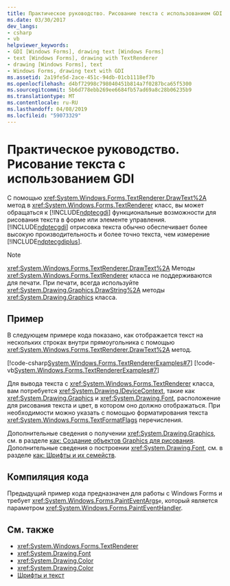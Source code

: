 ```yaml
---
title: Практическое руководство. Рисование текста с использованием GDI
ms.date: 03/30/2017
dev_langs:
- csharp
- vb
helpviewer_keywords:
- GDI [Windows Forms], drawing text [Windows Forms]
- text [Windows Forms], drawing with TextRenderer
- drawing [Windows Forms], text
- Windows Forms, drawing text with GDI
ms.assetid: 2a19fe5d-2ace-451c-94db-01cb1118ef7b
ms.openlocfilehash: d4bf72998c798040451b814a7f0287bca65f5300
ms.sourcegitcommit: 5b6d778ebb269ee6684fb57ad69a8c28b06235b9
ms.translationtype: MT
ms.contentlocale: ru-RU
ms.lasthandoff: 04/08/2019
ms.locfileid: "59073329"
---
```

# <a name="how-to-draw-text-with-gdi"></a>Практическое руководство. Рисование текста с использованием GDI
С помощью <xref:System.Windows.Forms.TextRenderer.DrawText%2A> метод в <xref:System.Windows.Forms.TextRenderer> класс, вы может обращаться к [!INCLUDE[ndptecgdi](../../../../includes/ndptecgdi-md.md)] функциональные возможности для рисования текста в форме или элементе управления. [!INCLUDE[ndptecgdi](../../../../includes/ndptecgdi-md.md)] отрисовка текста обычно обеспечивает более высокую производительность и более точно текста, чем измерение [!INCLUDE[ndptecgdiplus](../../../../includes/ndptecgdiplus-md.md)].  
  
> [!NOTE]
>  <xref:System.Windows.Forms.TextRenderer.DrawText%2A> Методы <xref:System.Windows.Forms.TextRenderer> класса не поддерживаются для печати. При печати, всегда используйте <xref:System.Drawing.Graphics.DrawString%2A> методы <xref:System.Drawing.Graphics> класса.  
  
## <a name="example"></a>Пример  
 В следующем примере кода показано, как отображается текст на нескольких строках внутри прямоугольника с помощью <xref:System.Windows.Forms.TextRenderer.DrawText%2A> метод.  
  
 [!code-csharp[System.Windows.Forms.TextRendererExamples#7](~/samples/snippets/csharp/VS_Snippets_Winforms/System.Windows.Forms.TextRendererExamples/CS/Form1.cs#7)]
 [!code-vb[System.Windows.Forms.TextRendererExamples#7](~/samples/snippets/visualbasic/VS_Snippets_Winforms/System.Windows.Forms.TextRendererExamples/VB/Form1.vb#7)]  
  
 Для вывода текста с <xref:System.Windows.Forms.TextRenderer> класса, вам потребуется <xref:System.Drawing.IDeviceContext>, такие как <xref:System.Drawing.Graphics> и <xref:System.Drawing.Font>, расположение для рисования текста и цвет, в котором оно должно отображаться. При необходимости можно указать с помощью форматирования текста <xref:System.Windows.Forms.TextFormatFlags> перечисления.  
  
 Дополнительные сведения о получении <xref:System.Drawing.Graphics>, см. в разделе [как: Создание объектов Graphics для рисования](how-to-create-graphics-objects-for-drawing.md). Дополнительные сведения о построении <xref:System.Drawing.Font>, см. в разделе [как: Шрифты и их семейств](how-to-construct-font-families-and-fonts.md).  
  
## <a name="compiling-the-code"></a>Компиляция кода  
 Предыдущий пример кода предназначен для работы с Windows Forms и требует <xref:System.Windows.Forms.PaintEventArgs>`e`, который является параметром <xref:System.Windows.Forms.PaintEventHandler>.  
  
## <a name="see-also"></a>См. также

- <xref:System.Windows.Forms.TextRenderer>
- <xref:System.Drawing.Font>
- <xref:System.Drawing.Color>
- <xref:System.Drawing.Color>
- [Шрифты и текст](using-fonts-and-text.md)

